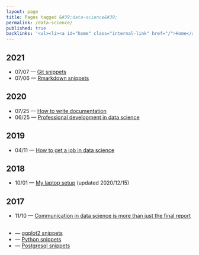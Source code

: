 ```yaml
---
layout: page
title: Pages tagged &#39;data-science&#39;
permalink: /data-science/
published: true
backlinks: '<ul><li><a id="home" class="internal-link" href="/">Home</a></li></ul>'
---
```



## 2021
- 07/07 — <a id="git-snippets" class="internal-link" href="/git-snippets/">Git snippets</a>
- 07/06 — <a id="rmarkdown-snippets" class="internal-link" href="/rmarkdown-snippets/">Rmarkdown snippets</a>

## 2020
- 07/25 — <a id="how-to-write-documentation" class="internal-link" href="/how-to-write-documentation/">How to write documentation</a>
- 06/25 — <a id="professional-development-in-data-science" class="internal-link" href="/professional-development-in-data-science/">Professional development in data science</a>

## 2019
- 04/11 — <a id="how-to-get-a-job-in-data-science" class="internal-link" href="/how-to-get-a-job-in-data-science/">How to get a job in data science</a>

## 2018
- 10/01 — <a id="laptop-setup" class="internal-link" href="/laptop-setup/">My laptop setup</a> (updated 2020/12/15)

## 2017
- 11/10 — <a id="communication-in-data-science" class="internal-link" href="/communication-in-data-science/">Communication in data science is more than just the final report</a>

## 
-  — <a id="ggplot2-snippets" class="internal-link" href="/ggplot2-snippets/">ggplot2 snippets</a>
-  — <a id="python-snippets" class="internal-link" href="/python-snippets/">Python snippets</a>
-  — <a id="postgresql-snippets" class="internal-link" href="/postgresql-snippets/">Postgresql snippets</a>
